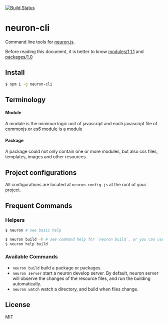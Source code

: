 [![Build Status](https://travis-ci.org/kaelzhang/neuron-cli.svg?branch=master)](https://travis-ci.org/kaelzhang/neuron-cli)

<!-- [![NPM version](https://badge.fury.io/js/neuron-cli.svg)](http://badge.fury.io/js/neuron-cli)
[![npm module downloads per month](http://img.shields.io/npm/dm/neuron-cli.svg)](https://www.npmjs.org/package/neuron-cli)
[![Dependency Status](https://david-dm.org/kaelzhang/neuron-cli.svg)](https://david-dm.org/kaelzhang/neuron-cli) -->

# neuron-cli

Command line tools for [neuron.js](https://www.npmjs.com/package/neuron.js).

Before reading this document, it is better to know [modules/1.1.1](http://wiki.commonjs.org/wiki/Modules/1.1.1) and [packages/1.0](http://wiki.commonjs.org/wiki/Packages/1.0)

## Install

```sh
$ npm i -g neuron-cli
```

## Terminology

#### Module

A module is the minimun logic unit of javascript and each javascript file of commonjs or es6 module is a module

#### Package

A package could not only contain one or more modules, but also css files, templates, images and other resources.

## Project configurations

All configurations are located at `neuron.config.js` at the root of your project.

## Frequent Commands

### Helpers

```sh
$ neuron # see basic help

$ neuron build -h # see command help for `neuron build`, or you can use
$ neuron help build
```

### Available Commands

- `neuron build` build a package or packages.
- `neuron server` start a neuron develop server. By default, neuron server will observe the changes of the resource files, and run the building automatically.
- `neuron watch` watch a directory, and build when files change.

## License

MIT
